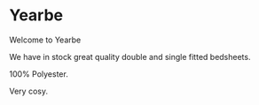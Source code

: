 # Yearbe

Welcome to Yearbe

We have in stock great quality double and single fitted bedsheets.

100% Polyester.

Very cosy.



